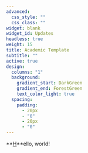 ```yaml
---
advanced:
  css_style: ""
  css_class: ""
widget: blank
widget_id: Updates
headless: true
weight: 15
title: Academic Template
subtitle: ""
active: true
design:
  columns: "1"
  background:
    gradient_start: DarkGreen
    gradient_end: ForestGreen
    text_color_light: true
  spacing:
    padding:
      - 20px
      - "0"
      - 20px
      - "0"
---
```

**[H](https://wowchemy.com)**ello, world!